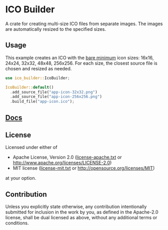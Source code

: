 # ICO Builder
A crate for creating multi-size ICO files from separate images.
The images are automatically resized to the specified sizes.

## Usage
This example creates an ICO with the [bare minimum] icon sizes: 16x16, 24x24, 32x32, 48x48, 256x256.
For each size, the closest source file is chosen and resized as needed.

```rust
use ico_builder::IcoBuilder;

IcoBuilder::default()
  .add_source_file("app-icon-32x32.png")
  .add_source_file("app-icon-256x256.png")
  .build_file("app-icon.ico");
```


[bare minimum]: https://learn.microsoft.com/en-us/windows/apps/design/style/iconography/app-icon-construction#icon-scaling


## [Docs](https://docs.rs/ico-builder)

## License
Licensed under either of

* Apache License, Version 2.0
  ([license-apache.txt](license-apache.txt) or http://www.apache.org/licenses/LICENSE-2.0)
* MIT license
  ([license-mit.txt](license-mit.txt) or http://opensource.org/licenses/MIT)

at your option.

## Contribution
Unless you explicitly state otherwise, any contribution intentionally submitted
for inclusion in the work by you, as defined in the Apache-2.0 license, shall be
dual licensed as above, without any additional terms or conditions.
